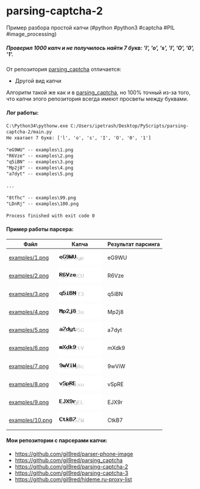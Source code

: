 parsing-captcha-2
===========

Пример разбора простой капчи (#python #python3 #captcha #PIL #image_processing) 


##### Проверил 1000 капч и не получилось найти 7 букв: 'l', 'o', 's', 'I', 'O', '0', '1'. #####

От репозитория [parsing_captcha](https://github.com/gil9red/parsing_captcha) отличается:
- Другой вид капчи

Алгоритм такой же как и в [parsing_captcha](https://github.com/gil9red/parsing_captcha), но 100% точный из-за того, что капчи этого репозитория всегда имеют просветы между буквами.


#### Лог работы:
```
C:\Python34\pythonw.exe C:/Users/ipetrash/Desktop/PyScripts/parsing-captcha-2/main.py
Не хватает 7 букв: ['l', 'o', 's', 'I', 'O', '0', '1']

"eG9WU" -- examples\1.png
"R6Vze" -- examples\2.png
"q5iBN" -- examples\3.png
"Mp2j8" -- examples\4.png
"a7dyt" -- examples\5.png

...

"8tfhc" -- examples\99.png
"LDnRj" -- examples\100.png

Process finished with exit code 0
```

#### Пример работы парсера:
Файл         | Капча | Результат парсинга
------------ | ------------ | ------------
[examples/1.png](examples/1.png) | ![examples/1.png](examples/1.png) | eG9WU
[examples/2.png](examples/2.png) | ![examples/2.png](examples/2.png) | R6Vze
[examples/3.png](examples/3.png) | ![examples/3.png](examples/3.png) | q5iBN
[examples/4.png](examples/4.png) | ![examples/4.png](examples/4.png) | Mp2j8
[examples/5.png](examples/5.png) | ![examples/5.png](examples/5.png) | a7dyt
[examples/6.png](examples/6.png) | ![examples/6.png](examples/6.png) | mXdk9
[examples/7.png](examples/7.png) | ![examples/7.png](examples/7.png) | 9wViW
[examples/8.png](examples/8.png) | ![examples/8.png](examples/8.png) | vSpRE
[examples/9.png](examples/9.png) | ![examples/9.png](examples/9.png) | EJX9r
[examples/10.png](examples/10.png) | ![examples/10.png](examples/10.png) | CtkB7

#### Мои репозитории с парсерами капчи:
* https://github.com/gil9red/parser-phone-image
* https://github.com/gil9red/parsing_captcha
* https://github.com/gil9red/parsing-captcha-2
* https://github.com/gil9red/parsing-captcha-3
* https://github.com/gil9red/hideme.ru-proxy-list
